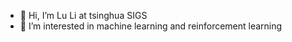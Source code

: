 - 👋 Hi, I’m Lu Li at tsinghua SIGS
- 👀 I’m interested in machine learning and reinforcement learning


<!---
lilucse/lilucse is a ✨ special ✨ repository because its `README.md` (this file) appears on your GitHub profile.
You can click the Preview link to take a look at your changes.
--->
